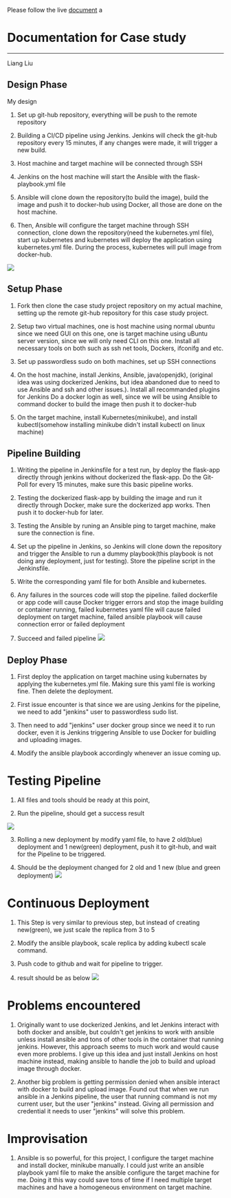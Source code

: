 Please follow the live [document](https://docs.google.com/document/d/17OwlITE-yPWNj3Vi5RtQfz3ItvSkOfnbaVMnzlZyGTg)
a
#  Documentation for Case study  #

----------
Liang Liu 

## Design Phase ##

 My design

1.   Set up git-hub repository, everything will be push to the remote repository
 
2.   Building a CI/CD pipeline using Jenkins. Jenkins will check the git-hub repository every 15 minutes, if any changes were made, it will trigger a new build.
   
3.   Host machine and target machine will be connected through SSH
  
4.   Jenkins on the host machine will start the Ansible with the flask-playbook.yml file 
  
5.   Ansible will clone down the repository(to build the image), build the image and push it to docker-hub using Docker, all those are done on the host machine.
 
5.   Then, Ansible will configure the target machine through SSH connection, clone down the repository(need the kubernetes.yml file), start up kubernetes and kubernetes will deploy the application using kubernetes.yml file. During the process, kubernetes will pull image from docker-hub.

![](https://github.com/kg0529/2020_03_DO_Boston_casestudy_part_1/blob/main/flask-app.png)

## Setup Phase ##

1. Fork then clone the case study project repository on my actual machine, setting up the remote git-hub repository for this case study project. 

1. Setup two virtual machines, one is host machine using normal ubuntu since we need GUI on this one, one is target machine using uBuntu server version, since we will only need CLI on this one. Install all necessary tools on both such as ssh net tools, Dockers, ifconifg and etc.

2. Set up passwordless sudo on both machines, set up SSH connections 

3. On the host machine, install Jenkins, Ansible, java(openjdk),   (original idea was using dockerized Jenkins, but idea abandoned due to need to use Ansible and ssh and other issues.). Install all recommanded plugins for Jenkins
Do a docker login as well, since we will be using Ansible to command docker to build the image then push it to docker-hub

4. On the target machine, install Kubernetes(minikube), and install kubectl(somehow installing minikube didn't install kubectl on linux machine)

## Pipeline Building ##

1. Writing the pipeline in Jenkinsfile for a test run, by deploy the flask-app directly through jenkins without dockerized the flask-app. Do the Git-Poll for every 15 minutes, make sure this basic pipeline works.

2. Testing the dockerized flask-app by building the image and run it directly through Docker, make sure the dockerized app works. Then push it to docker-hub for later.

3. Testing the Ansible by runing an Ansible ping to target machine, make sure the connection is fine.

4. Set up the pipeline in Jenkins, so Jenkins will clone down the repository and trigger the Ansible to run a dummy playbook(this playbook is not doing any deployment, just for testing). Store the pipeline script in the Jenkinsfile.

5. Write the corresponding yaml file for both Ansible and kubernetes. 

6. Any failures in the sources code will stop the pipeline.
failed dockerfile or app code will cause Docker trigger errors and stop the image building or container running, failed kubernetes yaml file will cause failed deployment on target machine, failed ansible playbook will cause connection error or failed deployment  

7. Succeed and failed pipeline
    ![](https://github.com/kg0529/2020_03_DO_Boston_casestudy_part_1/blob/main/screenshots/s5.png)




## Deploy Phase ##

1. First deploy the application on target machine using kubernates by applying the kubernetes.yml file. Making sure this yaml file is working fine. Then delete the deployment.

2. First issue encounter is that since we are using Jenkins for the pipeline, we need to add "jenkins" user to passwordless sudo list.

3. Then need to add "jenkins" user docker group since we need it to run docker, even it is Jenkins triggering Ansible to use Docker for buidling and uploading images.

4. Modify the ansible playbook accordingly whenever an issue coming up.

# Testing Pipeline #

1. All files and tools should be ready at this point,

2. Run the pipeline, should get a success result
     
![](https://github.com/kg0529/2020_03_DO_Boston_casestudy_part_1/blob/main/screenshots/s3.png)

3. Rolling a new deployment by modify yaml file, to have 2 old(blue) deployment and 1 new(green) deployment, push it to git-hub, and wait for the Pipeline to be triggered.

4. Should be the deployment changed for 2 old and 1 new (blue and green deployment) 
![](https://github.com/kg0529/2020_03_DO_Boston_casestudy_part_1/blob/main/screenshots/s6.png)



# Continuous Deployment #

1. This Step is very similar to previous step, but instead of creating new(green), we just scale the replica from 3 to 5

2. Modify the ansible playbook, scale replica by adding kubectl scale command.

3. Push code to github and wait for pipeline to trigger.

4. result should be as below
![](https://github.com/kg0529/2020_03_DO_Boston_casestudy_part_1/blob/main/screenshots/s7.png)


# Problems encountered #
1. Originally want to use dockerized Jenkins, and let Jenkins interact with both docker and ansible, but couldn't get jenkins to work with ansible unless install ansible and tons of other tools in the container that running jenkins. However, this approach seems to much work and would cause even more problems. I give up this idea and just install Jenkins on host machine instead, making ansible to handle the job to build and upload image through docker.

2. Another big problem is getting permission denied when ansible interact with docker to build and upload image. Found out that when we run ansible in a Jenkins pipeline, the user that running command is not my current user, but the user "jenkins" instead. Giving all permission and credential it needs to user "jenkins" will solve this problem.

# Improvisation #

1. Ansible is so powerful, for this project, I configure the target machine and install docker, minikube manually. I could just write an ansible playbook yaml file to make the ansible configure the target machine for me. Doing it this way could save tons of time if I need multiple target machines and have a homogeneous environment on target machine. 

